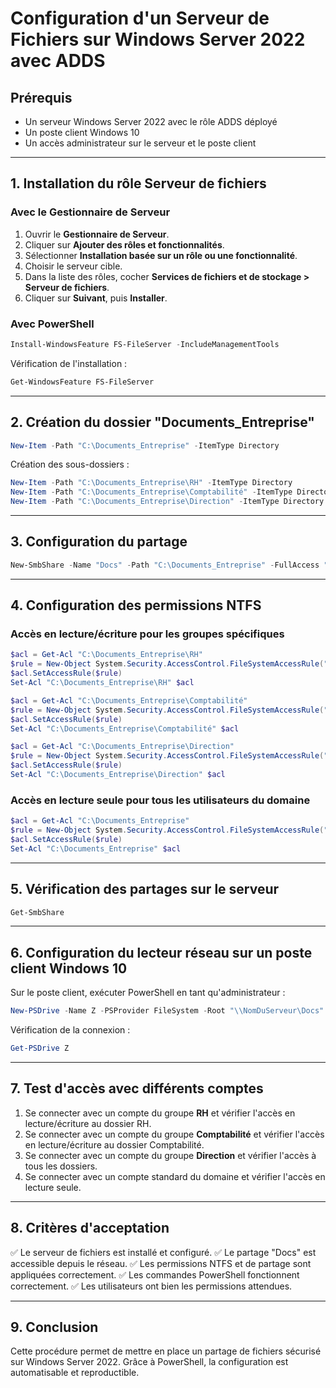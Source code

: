 # Configuration d'un Serveur de Fichiers sur Windows Server 2022 avec ADDS

## Prérequis
- Un serveur Windows Server 2022 avec le rôle ADDS déployé
- Un poste client Windows 10
- Un accès administrateur sur le serveur et le poste client

---

## 1. Installation du rôle Serveur de fichiers

### Avec le Gestionnaire de Serveur
1. Ouvrir le **Gestionnaire de Serveur**.
2. Cliquer sur **Ajouter des rôles et fonctionnalités**.
3. Sélectionner **Installation basée sur un rôle ou une fonctionnalité**.
4. Choisir le serveur cible.
5. Dans la liste des rôles, cocher **Services de fichiers et de stockage > Serveur de fichiers**.
6. Cliquer sur **Suivant**, puis **Installer**.

### Avec PowerShell
```powershell
Install-WindowsFeature FS-FileServer -IncludeManagementTools
```

Vérification de l'installation :
```powershell
Get-WindowsFeature FS-FileServer
```

---

## 2. Création du dossier "Documents_Entreprise"
```powershell
New-Item -Path "C:\Documents_Entreprise" -ItemType Directory
```

Création des sous-dossiers :
```powershell
New-Item -Path "C:\Documents_Entreprise\RH" -ItemType Directory
New-Item -Path "C:\Documents_Entreprise\Comptabilité" -ItemType Directory
New-Item -Path "C:\Documents_Entreprise\Direction" -ItemType Directory
```

---

## 3. Configuration du partage
```powershell
New-SmbShare -Name "Docs" -Path "C:\Documents_Entreprise" -FullAccess "Administrateurs" -ReadAccess "Utilisateurs du domaine"
```

---

## 4. Configuration des permissions NTFS
### Accès en lecture/écriture pour les groupes spécifiques
```powershell
$acl = Get-Acl "C:\Documents_Entreprise\RH"
$rule = New-Object System.Security.AccessControl.FileSystemAccessRule("RH","Modify","ContainerInherit,ObjectInherit","None","Allow")
$acl.SetAccessRule($rule)
Set-Acl "C:\Documents_Entreprise\RH" $acl

$acl = Get-Acl "C:\Documents_Entreprise\Comptabilité"
$rule = New-Object System.Security.AccessControl.FileSystemAccessRule("Comptabilité","Modify","ContainerInherit,ObjectInherit","None","Allow")
$acl.SetAccessRule($rule)
Set-Acl "C:\Documents_Entreprise\Comptabilité" $acl

$acl = Get-Acl "C:\Documents_Entreprise\Direction"
$rule = New-Object System.Security.AccessControl.FileSystemAccessRule("Direction","Modify","ContainerInherit,ObjectInherit","None","Allow")
$acl.SetAccessRule($rule)
Set-Acl "C:\Documents_Entreprise\Direction" $acl
```

### Accès en lecture seule pour tous les utilisateurs du domaine
```powershell
$acl = Get-Acl "C:\Documents_Entreprise"
$rule = New-Object System.Security.AccessControl.FileSystemAccessRule("Utilisateurs du domaine","Read","ContainerInherit,ObjectInherit","None","Allow")
$acl.SetAccessRule($rule)
Set-Acl "C:\Documents_Entreprise" $acl
```

---

## 5. Vérification des partages sur le serveur
```powershell
Get-SmbShare
```

---

## 6. Configuration du lecteur réseau sur un poste client Windows 10
Sur le poste client, exécuter PowerShell en tant qu'administrateur :
```powershell
New-PSDrive -Name Z -PSProvider FileSystem -Root "\\NomDuServeur\Docs" -Persist
```

Vérification de la connexion :
```powershell
Get-PSDrive Z
```

---

## 7. Test d'accès avec différents comptes
1. Se connecter avec un compte du groupe **RH** et vérifier l'accès en lecture/écriture au dossier RH.
2. Se connecter avec un compte du groupe **Comptabilité** et vérifier l'accès en lecture/écriture au dossier Comptabilité.
3. Se connecter avec un compte du groupe **Direction** et vérifier l'accès à tous les dossiers.
4. Se connecter avec un compte standard du domaine et vérifier l'accès en lecture seule.

---

## 8. Critères d'acceptation
✅ Le serveur de fichiers est installé et configuré.
✅ Le partage "Docs" est accessible depuis le réseau.
✅ Les permissions NTFS et de partage sont appliquées correctement.
✅ Les commandes PowerShell fonctionnent correctement.
✅ Les utilisateurs ont bien les permissions attendues.

---

## 9. Conclusion
Cette procédure permet de mettre en place un partage de fichiers sécurisé sur Windows Server 2022. Grâce à PowerShell, la configuration est automatisable et reproductible.

